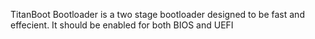 TitanBoot Bootloader is a two stage bootloader designed to be fast and effecient. It should be enabled for both BIOS and UEFI
